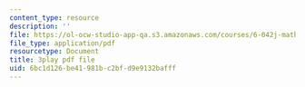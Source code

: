 ```yaml
---
content_type: resource
description: ''
file: https://ol-ocw-studio-app-qa.s3.amazonaws.com/courses/6-042j-mathematics-for-computer-science-spring-2015/6bc1d126be41981bc2bfd9e9132bafff_juGgfHsO-xM.pdf
file_type: application/pdf
resourcetype: Document
title: 3play pdf file
uid: 6bc1d126-be41-981b-c2bf-d9e9132bafff
---
```

